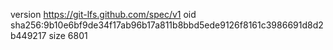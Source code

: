 version https://git-lfs.github.com/spec/v1
oid sha256:9b10e6bf9de34f17ab96b17a811b8bbd5ede9126f8161c3986691d8d2b449217
size 6801
